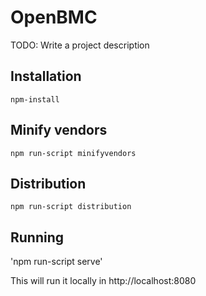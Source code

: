# OpenBMC
TODO: Write a project description

## Installation
`npm-install`

## Minify vendors
`npm run-script minifyvendors`

## Distribution
`npm run-script distribution`

## Running
'npm run-script serve'

This will run it locally in http://localhost:8080